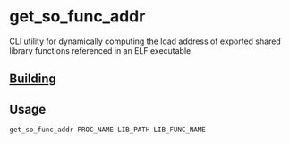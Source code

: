 # get_so_func_addr

CLI utility for dynamically computing the load address of exported shared library functions referenced in an ELF executable.

## [Building](../README.md#building)

## Usage
`get_so_func_addr PROC_NAME LIB_PATH LIB_FUNC_NAME`
